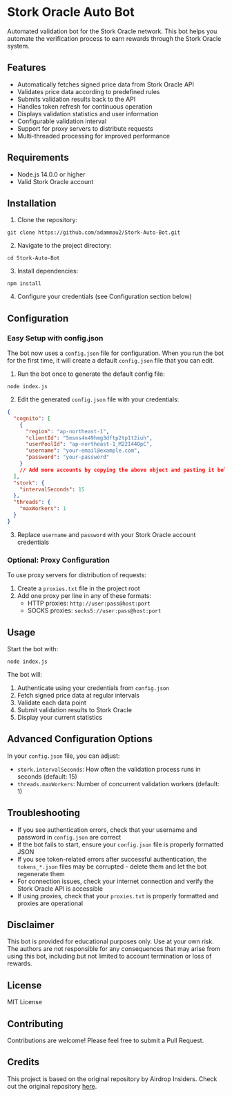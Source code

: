 # Stork Oracle Auto Bot

Automated validation bot for the Stork Oracle network. This bot helps you automate the verification process to earn rewards through the Stork Oracle system.

## Features

- Automatically fetches signed price data from Stork Oracle API
- Validates price data according to predefined rules
- Submits validation results back to the API
- Handles token refresh for continuous operation
- Displays validation statistics and user information
- Configurable validation interval
- Support for proxy servers to distribute requests
- Multi-threaded processing for improved performance

## Requirements

- Node.js 14.0.0 or higher
- Valid Stork Oracle account

## Installation

1. Clone the repository:
```
git clone https://github.com/adammau2/Stork-Auto-Bot.git
```

2. Navigate to the project directory:
```
cd Stork-Auto-Bot
```

3. Install dependencies:
```
npm install
```

4. Configure your credentials (see Configuration section below)

## Configuration

### Easy Setup with config.json

The bot now uses a `config.json` file for configuration. When you run the bot for the first time, it will create a default `config.json` file that you can edit.

1. Run the bot once to generate the default config file:
```
node index.js
```

2. Edit the generated `config.json` file with your credentials:
```json
{
  "cognito": [
    {
      "region": "ap-northeast-1",
      "clientId": "5msns4n49hmg3dftp2tp1t2iuh",
      "userPoolId": "ap-northeast-1_M22I44OpC",
      "username": "your-email@example.com",
      "password": "your-password"
    }
    // Add more accounts by copying the above object and pasting it below, then filling in the details
  ],
  "stork": {
    "intervalSeconds": 15
  },
  "threads": {
    "maxWorkers": 1
  }
}
```

3. Replace `username` and `password` with your Stork Oracle account credentials

### Optional: Proxy Configuration

To use proxy servers for distribution of requests:

1. Create a `proxies.txt` file in the project root
2. Add one proxy per line in any of these formats:
   - HTTP proxies: `http://user:pass@host:port`
   - SOCKS proxies: `socks5://user:pass@host:port`

## Usage

Start the bot with:
```
node index.js
```

The bot will:
1. Authenticate using your credentials from `config.json`
2. Fetch signed price data at regular intervals
3. Validate each data point
4. Submit validation results to Stork Oracle
5. Display your current statistics

## Advanced Configuration Options

In your `config.json` file, you can adjust:

- `stork.intervalSeconds`: How often the validation process runs in seconds (default: 15)
- `threads.maxWorkers`: Number of concurrent validation workers (default: 1)

## Troubleshooting

- If you see authentication errors, check that your username and password in `config.json` are correct
- If the bot fails to start, ensure your `config.json` file is properly formatted JSON
- If you see token-related errors after successful authentication, the `tokens_*.json` files may be corrupted - delete them and let the bot regenerate them
- For connection issues, check your internet connection and verify the Stork Oracle API is accessible
- If using proxies, check that your `proxies.txt` is properly formatted and proxies are operational

## Disclaimer

This bot is provided for educational purposes only. Use at your own risk. The authors are not responsible for any consequences that may arise from using this bot, including but not limited to account termination or loss of rewards.

## License

MIT License

## Contributing

Contributions are welcome! Please feel free to submit a Pull Request.

## Credits

This project is based on the original repository by Airdrop Insiders. Check out the original repository [here](https://github.com/airdropinsiders/Stork-Auto-Bot).
